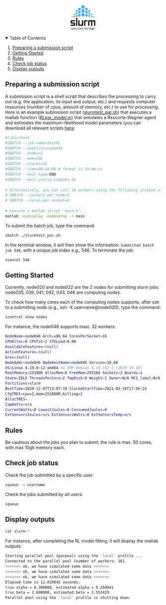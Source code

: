 <!--
*** Thanks for checking out the Best-README-Template. If you have a suggestion
*** that would make this better, please fork the repo and create a pull request
*** or simply open an issue with the tag "enhancement".
*** Thanks again! Now go create something AMAZING! :D
-->


<!-- PROJECT LOGO -->
<br />
<p align="center">
  <a href="https://slurm.schedmd.com/">
    <img src="images/1200px-Slurm_logo.svg.png" alt="Logo" width="80" height="80">
  </a>

</p>



<!-- TABLE OF CONTENTS -->
<details open="open">
  <summary>Table of Contents</summary>
  <ol>
    <li><a href="#preparing-a-submission-script">Preparing a submission script</a></li>
    <li><a href="#getting-Started">Getting Started</a></li>
    <li><a href="#rules">Rules</a></li>
    <li><a href="#check-job-status">Check job status</a></li>
    <li><a href="#display-outputs">Display outputs</a></li>
  </ol>
</details>



<!-- ABOUT THE PROJECT -->
## Preparing a submission script

A submission script is a shell script that describes the processing to carry out (e.g. the application, its input and output, etc.) and requests computer resources (number of cpus, amount of memory, etc.) to use for processing. Here is an example submission script ([slurmtest_par.sh](https://github.com/irrationalitylab/slurm/blob/master/RLdemo/slurmtest_par.sh)) that executes a matlab function ([RLpar_model.m](https://github.com/irrationalitylab/slurm/blob/master/RLdemo/RLpar_model.m)) that simulates a Rescorla–Wagner agent and estimates the maximum-likelihood model parameters (you can download all relevant scripts [here](https://github.com/irrationalitylab/slurm/tree/master/RLdemo):

   ```sh
#!/bin/bash
#SBATCH --job-name=testRL
#SBATCH --nodelist=node043
#SBATCH --nodes=1
#SBATCH --mem=10G
#SBATCH --ntasks=16
#SBATCH --time=00:10:00 # format is hh:mm:ss
#SBATCH --mail-type=END
#SBATCH --mail-user=y.cao@uke.de

# Alternatively, you can call 16 workers using the following instead of ntasks
# SBATCH --sockets-per-node=2
# SBATCH --cores-per-socket=8
    
# execute a matlab script 'main.m':
matlab -nodisplay -nodesktop -r main
   ```
To submit the batch job, type the command:
   ```sh
   sbatch ./slurmtest_par.sh
   ```
In the terminal window, it will then show the information: `Submitted batch job 546`, with a unique job index e.g., 546.
To terminate the job:
   ```sh
   scancel 546
   ```
   
   
<!-- GETTING STARTED -->
## Getting Started

Currently, node020 and node022 are the 2 nodes for submitting slurm jobs.
node035, 036, 041, 042, 043, 046 are computing nodes.

To check how many cores each of the computing nodes supports, after ssh to a submitting node (e.g., ssh -X username@node020), type the command:
   ```sh
   scontrol show nodes
   ```
For instance, the node046 supports maxi. 32 workers:
   ```sh
   NodeName=node046 Arch=x86_64 CoresPerSocket=16 
   CPUAlloc=0 CPUTot=2 CPULoad=0.00
   AvailableFeatures=(null)
   ActiveFeatures=(null)
   Gres=(null)
   NodeAddr=node046 NodeHostName=node046 Version=18.08
   OS=Linux 4.19.0-12-amd64 #1 SMP Debian 4.19.152-1 (2020-10-18) 
   RealMemory=251000 AllocMem=0 FreeMem=255184 Sockets=2 Boards=1
   State=IDLE ThreadsPerCore=2 TmpDisk=0 Weight=1 Owner=N/A MCS_label=N/A
   Partitions=slurm 
   BootTime=2020-12-07T13:07:19 SlurmdStartTime=2021-03-16T17:56:24
   CfgTRES=cpu=2,mem=251000M,billing=2
   AllocTRES=
   CapWatts=n/a
   CurrentWatts=0 LowestJoules=0 ConsumedJoules=0
   ExtSensorsJoules=n/s ExtSensorsWatts=0 ExtSensorsTemp=n/s
   ```

## Rules

Be cautious about the jobs you plan to submit, the rule is max. 50 cores, with max 10gb memory each.

## Check job status
Check the job submitted by a specific user:
   ```sh
   squeue -u username
   ```
Check the jobs submitted by all users:
   ```sh
   squeue
   ```

## Display outputs
   ```sh
   cat slurm-*
   ```
   For instance, after completing the RL model fitting, it will display the matlab outputs:
   ```sh
Starting parallel pool (parpool) using the 'local' profile ...
Connected to the parallel pool (number of workers: 16).
>>>>>>> ok, we have simulated some data >>>>>>>
>>>>>>> ok, we have simulated some data >>>>>>>
>>>>>>> ok, we have simulated some data >>>>>>>
Elapsed time is 12.020845 seconds.
true alpha = 0.300000, estimated alpha = 0.294941
true beta = 2.600000, estimated beta = 2.553429
Parallel pool using the 'local' profile is shutting down.
   ``` 
   



